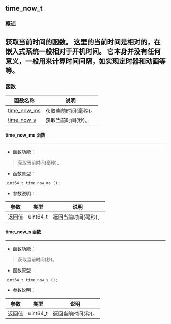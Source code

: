 ## time\_now\_t
### 概述
获取当前时间的函数。 这里的当前时间是相对的，在嵌入式系统一般相对于开机时间。 它本身并没有任何意义，一般用来计算时间间隔，如实现定时器和动画等等。
----------------------------------
### 函数
<p id="time_now_t_methods">

| 函数名称 | 说明 | 
| -------- | ------------ | 
| <a href="#time_now_t_time_now_ms">time\_now\_ms</a> | 获取当前时间(毫秒)。 |
| <a href="#time_now_t_time_now_s">time\_now\_s</a> | 获取当前时间(秒)。 |
#### time\_now\_ms 函数
-----------------------

* 函数功能：

> <p id="time_now_t_time_now_ms">获取当前时间(毫秒)。

* 函数原型：

```
uint64_t time_now_ms ();
```

* 参数说明：

| 参数 | 类型 | 说明 |
| -------- | ----- | --------- |
| 返回值 | uint64\_t | 返回当前时间(毫秒)。 |
#### time\_now\_s 函数
-----------------------

* 函数功能：

> <p id="time_now_t_time_now_s">获取当前时间(秒)。

* 函数原型：

```
uint64_t time_now_s ();
```

* 参数说明：

| 参数 | 类型 | 说明 |
| -------- | ----- | --------- |
| 返回值 | uint64\_t | 返回当前时间(秒)。 |
